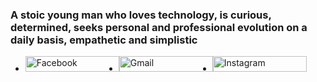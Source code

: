 ### A stoic young man who loves technology, is curious, determined, seeks personal and professional evolution on a daily basis, empathetic and simplistic
<p>
  <ul style="display: flex">
    <li>
      <a href="https://www.facebook.com/profile.php?id=100064468222184"><img src="https://lh4.googleusercontent.com/V7jUv7adsgr6SstT9lroTMOkB8hnHCpITT5Us6vuTtpmHM5XvcPrzINj5MCcaKcrcX2dM_VPxnfKdER9qvzS=w1600-h761-rw" alt="Facebook" width=150rem height=25rem></a>
    </li>
    <li>
    <a href="social"><img src="https://lh5.googleusercontent.com/ceyN1hom4kuGSmdgyryAIAr8HpuFt218-SrT7OO8s-O7nalygz2lshoG4uOB-OlT-OyUQIT8wV7oSZQQUd76=w1600-h690-rw" alt="Gmail" width=150rem height=25rem></a>
    </li>
    <li>
  <a href=" "><img src="https://lh3.googleusercontent.com/Zmvp8KvcCtcis-Q_62x7Xbse1rQkBYvrcN84e9RuRGiYXraQlZYlBKo3KdctKMAQoZNDFDNaKZDRfjWWDKxR=w1600-h690-rw" alt="Instagram" width=150rem height=25rem></a>  
    </li>
  </ul>
</p>

